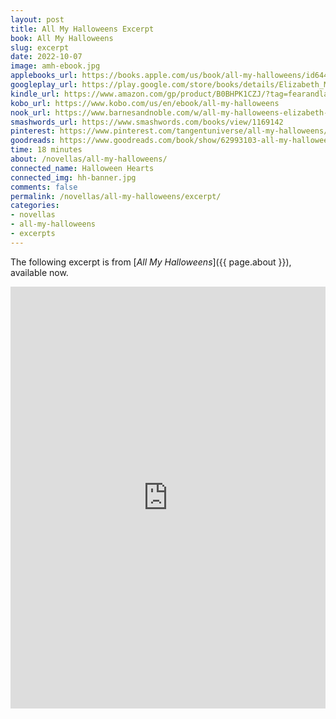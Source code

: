 ```yaml
---
layout: post
title: All My Halloweens Excerpt
book: All My Halloweens
slug: excerpt
date: 2022-10-07
image: amh-ebook.jpg
applebooks_url: https://books.apple.com/us/book/all-my-halloweens/id6443851182
googleplay_url: https://play.google.com/store/books/details/Elizabeth_Myles_All_My_Halloweens?id=-dWTEAAAQBAJ
kindle_url: https://www.amazon.com/gp/product/B0BHPK1CZJ/?tag=fearandlaun-20
kobo_url: https://www.kobo.com/us/en/ebook/all-my-halloweens
nook_url: https://www.barnesandnoble.com/w/all-my-halloweens-elizabeth-myles/1142467954?ean=2940186698685
smashwords_url: https://www.smashwords.com/books/view/1169142
pinterest: https://www.pinterest.com/tangentuniverse/all-my-halloweens/
goodreads: https://www.goodreads.com/book/show/62993103-all-my-halloweens
time: 18 minutes
about: /novellas/all-my-halloweens/
connected_name: Halloween Hearts
connected_img: hh-banner.jpg
comments: false
permalink: /novellas/all-my-halloweens/excerpt/
categories: 
- novellas
- all-my-halloweens
- excerpts
---
```


The following excerpt is from [*All My Halloweens*]({{ page.about }}), available now.

<iframe type="text/html" width="650" height="675" frameborder="0" allowfullscreen style="max-width:100%" src="https://read.amazon.com/kp/card?asin=B0BHPK1CZJ&preview=inline&linkCode=kpe&ref_=cm_sw_r_kb_dp_yfBqFbZBJNXZ8&tag=fearandlaun-20" ></iframe> 
